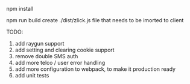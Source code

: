 npm install

npm run build create ./dist/zlick.js file that needs to be imorted to client

TODO:
1. add raygun support
2. add setting and clearing cookie support
3. remove double SMS auth
4. add more telco / user error handling
5. add more configuration to webpack, to make it production ready
6. add unit tests